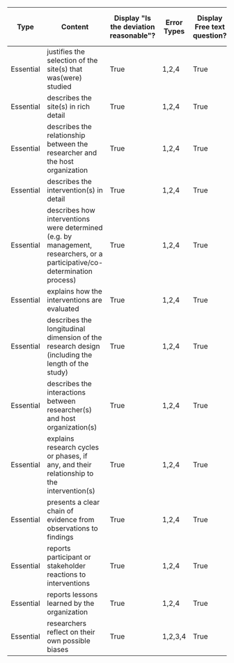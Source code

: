 | Type      | Content                                                                                                                    | Display "Is the deviation reasonable"? | Error Types | Display Free text question? | Free Text Question Label |
| --------- | -------------------------------------------------------------------------------------------------------------------------- | -------------------------------------- | ----------- | --------------------------- | ------------------------ |
| Essential | justifies the selection of the site(s) that was(were) studied                                                              | True                                   | 1,2,4       | True                        | True                     |
| Essential | describes the site(s) in rich detail                                                                                       | True                                   | 1,2,4       | True                        | True                     |
| Essential | describes the relationship between the researcher and the host organization                                                | True                                   | 1,2,4       | True                        | True                     |
| Essential | describes the intervention(s) in detail                                                                                    | True                                   | 1,2,4       | True                        | True                     |
| Essential | describes how interventions were determined (e.g. by management, researchers, or a participative/co-determination process) | True                                   | 1,2,4       | True                        | True                     |
| Essential | explains how the interventions are evaluated                                                                               | True                                   | 1,2,4       | True                        | True                     |
| Essential | describes the longitudinal dimension of the research design (including the length of the study)                            | True                                   | 1,2,4       | True                        | True                     |
| Essential | describes the interactions between researcher(s) and host organization(s)                                                  | True                                   | 1,2,4       | True                        | True                     |
| Essential | explains research cycles or phases, if any, and their relationship to the intervention(s)                                  | True                                   | 1,2,4       | True                        | True                     |
| Essential | presents a clear chain of evidence from observations to findings                                                           | True                                   | 1,2,4       | True                        | True                     |
| Essential | reports participant or stakeholder reactions to interventions                                                              | True                                   | 1,2,4       | True                        | True                     |
| Essential | reports lessons learned by the organization                                                                                | True                                   | 1,2,4       | True                        | True                     |
| Essential | researchers reflect on their own possible biases                                                                           | True                                   | 1,2,3,4     | True                        | Test                     |
